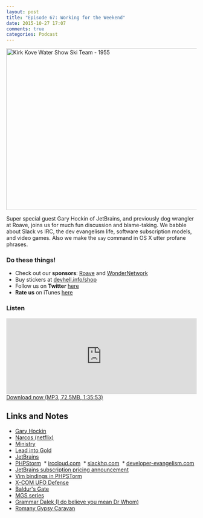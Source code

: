 ```yaml
---
layout: post
title: "Episode 67: Working for the Weekend"
date: 2015-10-27 17:07
comments: true
categories: Podcast
---
```


<a href="https://www.flickr.com/photos/cdhs/15081465161/in/photolist-oYGsap-6K6iNH-p3ruL8-bmGtDJ-oGtNCg-pjTNjm-oGtjUy-jWHgtD-qpQWec-qpHPJq-oeqAFu-ovdj4B-odHMqs-oGt3c4-o7VPQA-oddPEY-fbG3bA-5WXotx-odF7m8-nQyHst-xmfcau-oeNFrY-oeYu7q-of32A8-osbj6U-7vtgen-odHT1L-otbkgJ-oGtmMw-9PysdC-wSwffM-o7XzaY-8ELFcu-oePdQi-ocHrY8-owfX8d-oeYNZ3-ouKryQ-oeNJiP-qvidBg-oeLXEo-owd9TB-sHoKxr-ot1gpf-oy1TaR-occ3Q4-obVTse-v5zNHn-otGMLA-ovGBJr" title="Kirk Kove Water Show Ski Team - 1955"><img src="https://farm6.staticflickr.com/5559/15081465161_f287749550_z.jpg" width="640" height="427" alt="Kirk Kove Water Show Ski Team - 1955"></a>

Super special guest Gary Hockin of JetBrains, and previously dog wrangler at Roave, joins us for much fun discussion and blame-taking. We babble about Slack vs IRC, the dev evangelism life, software subscription models, and video games. Also we make the `say` command in OS X utter profane phrases.

### Do these things!

* Check out our **sponsors**: [Roave](http://roave.com/) and [WonderNetwork](https://wondernetwork.com/)
* Buy stickers at [devhell.info/shop](http://devhell.info/shop)
* Follow us on **Twitter** [here](https://twitter.com/dev_hell)
* **Rate us** on iTunes [here](http://itunes.apple.com/us/podcast/dev-hell/id489840699)

### Listen

<iframe frameborder='0' height='200px' scrolling='no' seamless src='https://embed.simplecast.com/35328?color=f5f5f5' width='100%'></iframe>
<a href="http://audio.simplecast.com/35328.mp3" rel="enclosure">Download now (MP3, 72.5MB, 1:35:53)</a>

## Links and Notes

 * [Gary Hockin](https://twitter.com/GeeH)
 * [Narcos (netflix)](http://www.netflix.com/title/80025172)
 * [Ministry](https://en.wikipedia.org/wiki/Ministry_%28band%29)
 * [Lead into Gold](https://en.wikipedia.org/wiki/Lead_into_Gold)
 * [JetBrains](https://www.jetbrains.com/)
 * [PHPStorm](https://www.jetbrains.com/phpstorm/)
 * [irccloud.com](https://www.irccloud.com/)
 * [slackhq.com](http://slackhq.com/)
 * [developer-evangelism.com](http://developer-evangelism.com/)
 * [JetBrains subscription pricing announcement](http://blog.jetbrains.com/blog/2015/09/18/final-update-on-the-jetbrains-toolbox-announcement/)
 * [Vim bindings in PHPSTorm](http://plugins.jetbrains.com/plugin/164)
 * [X-COM UFO Defense](http://store.steampowered.com/app/7760/)
 * [Baldur's Gate](https://en.wikipedia.org/wiki/Baldur's_Gate)
 * [MGS series](https://en.wikipedia.org/wiki/Metal_Gear)
 * [Grammar Dalek (I do believe you mean Dr Whom)](http://shirtoid.com/75393/grammar-dalek/)
 * [Romany Gypsy Caravan](http://www.visitwales.com/holiday-accommodation/unusual-places-to-stay/romany-caravans)
